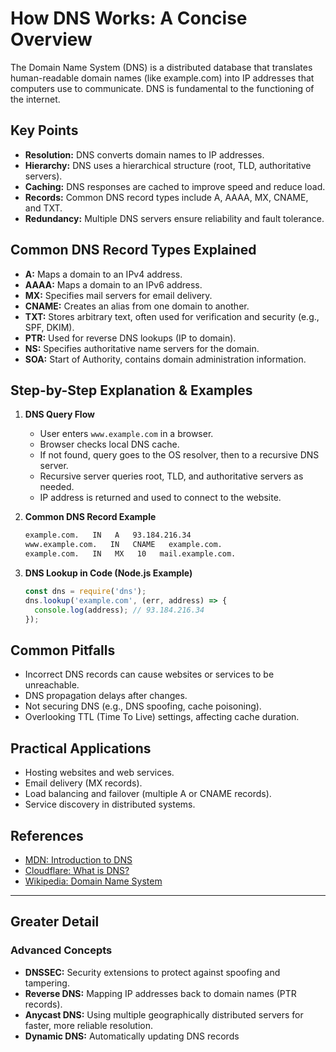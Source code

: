 # How DNS Works: A Concise Overview

The Domain Name System (DNS) is a distributed database that translates human-readable domain names (like example.com) into IP addresses that computers use to communicate. DNS is fundamental to the functioning of the internet.

## Key Points

- **Resolution:** DNS converts domain names to IP addresses.
- **Hierarchy:** DNS uses a hierarchical structure (root, TLD, authoritative servers).
- **Caching:** DNS responses are cached to improve speed and reduce load.
- **Records:** Common DNS record types include A, AAAA, MX, CNAME, and TXT.
- **Redundancy:** Multiple DNS servers ensure reliability and fault tolerance.

## Common DNS Record Types Explained

- **A:** Maps a domain to an IPv4 address.
- **AAAA:** Maps a domain to an IPv6 address.
- **MX:** Specifies mail servers for email delivery.
- **CNAME:** Creates an alias from one domain to another.
- **TXT:** Stores arbitrary text, often used for verification and security (e.g., SPF, DKIM).
- **PTR:** Used for reverse DNS lookups (IP to domain).
- **NS:** Specifies authoritative name servers for the domain.
- **SOA:** Start of Authority, contains domain administration information.

## Step-by-Step Explanation & Examples

1. **DNS Query Flow**
   - User enters `www.example.com` in a browser.
   - Browser checks local DNS cache.
   - If not found, query goes to the OS resolver, then to a recursive DNS server.
   - Recursive server queries root, TLD, and authoritative servers as needed.
   - IP address is returned and used to connect to the website.

2. **Common DNS Record Example**
   ```txt
   example.com.   IN   A   93.184.216.34
   www.example.com.   IN   CNAME   example.com.
   example.com.   IN   MX   10   mail.example.com.
   ```

3. **DNS Lookup in Code (Node.js Example)**
   ```js
   const dns = require('dns');
   dns.lookup('example.com', (err, address) => {
     console.log(address); // 93.184.216.34
   });
   ```

## Common Pitfalls

- Incorrect DNS records can cause websites or services to be unreachable.
- DNS propagation delays after changes.
- Not securing DNS (e.g., DNS spoofing, cache poisoning).
- Overlooking TTL (Time To Live) settings, affecting cache duration.

## Practical Applications

- Hosting websites and web services.
- Email delivery (MX records).
- Load balancing and failover (multiple A or CNAME records).
- Service discovery in distributed systems.

## References

- [MDN: Introduction to DNS](https://developer.mozilla.org/en-US/docs/Web/HTTP/Basics_of_HTTP/DNS)
- [Cloudflare: What is DNS?](https://www.cloudflare.com/learning/dns/what-is-dns/)
- [Wikipedia: Domain Name System](https://en.wikipedia.org/wiki/Domain_Name_System)

---

## Greater Detail

### Advanced Concepts

- **DNSSEC:** Security extensions to protect against spoofing and tampering.
- **Reverse DNS:** Mapping IP addresses back to domain names (PTR records).
- **Anycast DNS:** Using multiple geographically distributed servers for faster, more reliable resolution.
- **Dynamic DNS:** Automatically updating DNS records